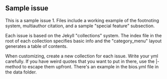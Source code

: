 ## Sample issue

This is a sample issue 1. Files include a working example of the footnoting system, multiauthor citation, and a sample "special feature" subsection. 

Each issue is based on the Jekyll "collections" system. The index file in the root of each collection specifies basic info and the "category_menu" layout generates a table of contents.

When customizing, create a new collection for each issue. Write your yml carefully. If you have weird quotes that you want to put in there, use the |- method to escape them upfront. There's an example in the bios.yml file in the data folder.

